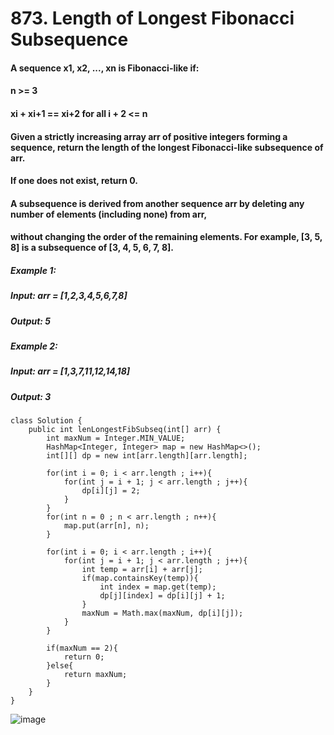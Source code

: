 # 873. Length of Longest Fibonacci Subsequence

#### A sequence x1, x2, ..., xn is Fibonacci-like if:
#### n >= 3
#### xi + xi+1 == xi+2 for all i + 2 <= n

#### Given a strictly increasing array arr of positive integers forming a sequence, return the length of the longest Fibonacci-like subsequence of arr. 
#### If one does not exist, return 0.
#### A subsequence is derived from another sequence arr by deleting any number of elements (including none) from arr, 
#### without changing the order of the remaining elements. For example, [3, 5, 8] is a subsequence of [3, 4, 5, 6, 7, 8].

##### Example 1:
#####    Input: arr = [1,2,3,4,5,6,7,8]
#####    Output: 5
##### Example 2: 
#####    Input: arr = [1,3,7,11,12,14,18]
#####    Output: 3


```
class Solution {
    public int lenLongestFibSubseq(int[] arr) {
        int maxNum = Integer.MIN_VALUE;
        HashMap<Integer, Integer> map = new HashMap<>();
        int[][] dp = new int[arr.length][arr.length];
        
        for(int i = 0; i < arr.length ; i++){
            for(int j = i + 1; j < arr.length ; j++){
                dp[i][j] = 2;
            }
        }   
        for(int n = 0 ; n < arr.length ; n++){
            map.put(arr[n], n);
        }
        
        for(int i = 0; i < arr.length ; i++){
            for(int j = i + 1; j < arr.length ; j++){
                int temp = arr[i] + arr[j];
                if(map.containsKey(temp)){
                    int index = map.get(temp);
                    dp[j][index] = dp[i][j] + 1;
                }
                maxNum = Math.max(maxNum, dp[i][j]);
            }
        }
        
        if(maxNum == 2){
            return 0;
        }else{
            return maxNum;
        }  
    }
}

```

![image](https://user-images.githubusercontent.com/97871497/189590491-61e105a1-ee72-4872-928d-f7481802d353.png)
